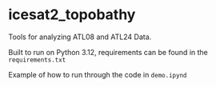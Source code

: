 # icesat2_topobathy
Tools for analyzing ATL08 and ATL24 Data. 

Built to run on Python 3.12, requirements can be found in the `requirements.txt`

Example of how to run through the code in `demo.ipynd`
